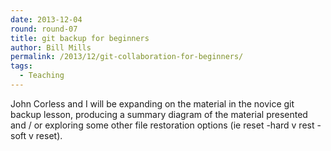 ```yaml
---
date: 2013-12-04
round: round-07
title: git backup for beginners
author: Bill Mills
permalink: /2013/12/git-collaboration-for-beginners/
tags:
  - Teaching
---
```

John Corless and I will be expanding on the material in the novice git backup lesson, producing a summary diagram of the material presented and / or exploring some other file restoration options (ie reset -hard v rest -soft v reset).

